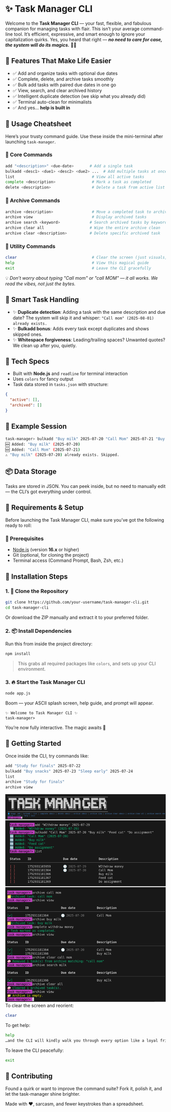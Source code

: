 
# ✨ Task Manager CLI

Welcome to the **Task Manager CLI** — your fast, flexible, and fabulous companion for managing tasks with flair. This isn’t your average command-line tool. It’s efficient, expressive, and smart enough to ignore your capitalization quirks. Yes, you heard that right — _**no need to care for case, the system will do its magics.**_ 🎩✨

## 🚀 Features That Make Life Easier

- ✅ Add and organize tasks with optional due dates
- ✅ Complete, delete, and archive tasks smoothly
- ✅ Bulk add tasks with paired due dates in one go
- ✅ View, search, and clear archived history
- ✅ Intelligent duplicate detection (we skip what you already did)
- ✅ Terminal auto-clean for minimalists
- ✅ And yes... **help is built in**

## 🧭 Usage Cheatsheet
Here’s your trusty command guide. Use these inside the mini-terminal after launching `task-manager`.

### 📌 Core Commands
```bash
add "<description>" <due-date>       # Add a single task
bulkadd <desc1> <due1> <desc2> <due2> ...  # Add multiple tasks at once
list                                  # View all active tasks
complete <description>                # Mark a task as completed
delete <description>                  # Delete a task from active list
```

### 📁 Archive Commands
```bash
archive <description>                 # Move a completed task to archive
archive view                          # Display archived tasks
archive search <keyword>             # Search archived tasks by keyword
archive clear all                    # Wipe the entire archive clean
archive clear <description>          # Delete specific archived task
```

### 🧼 Utility Commands
```bash
clear                                 # Clear the screen (just visuals, not your soul)
help                                  # View this magical guide
exit                                  # Leave the CLI gracefully
```

💡 *Don’t worry about typing "Call mom" or "call MOM" — it all works. We read the vibes, not just the bytes.*

## 💎 Smart Task Handling

- ✨ **Duplicate detection**: Adding a task with the same description and due date? The system will skip it and whisper: `"Call mom" (2025-08-01) already exists.`
- ✨ **Bulkadd bonus**: Adds every task except duplicates and shows skipped ones.
- ✨ **Whitespace forgiveness**: Leading/trailing spaces? Unwanted quotes? We clean up after you, quietly.

## 🔨 Tech Specs

- Built with **Node.js** and `readline` for terminal interaction
- Uses `colors` for fancy output
- Task data stored in `tasks.json` with structure:
```json
{
  "active": [],
  "archived": []
}
```

## 👀 Example Session

```bash
task-manager> bulkadd "Buy milk" 2025-07-20 "Call Mom" 2025-07-21 "Buy milk" 2025-07-20
🆕 Added: "Buy milk" (2025-07-20)
🆕 Added: "Call Mom" (2025-07-21)
⚠️ "Buy milk" (2025-07-20) already exists. Skipped.
```

## 📦 Data Storage

Tasks are stored in JSON. You can peek inside, but no need to manually edit — the CLI’s got everything under control.

## 🔧 Requirements & Setup

Before launching the Task Manager CLI, make sure you’ve got the following ready to roll:

### 🧪 Prerequisites
- [Node.js](https://nodejs.org/) (version **16.x** or higher)
- Git (optional, for cloning the project)
- Terminal access (Command Prompt, Bash, Zsh, etc.)

## 🚀 Installation Steps

### 1. 🧬 Clone the Repository
```bash
git clone https://github.com/your-username/task-manager-cli.git
cd task-manager-cli
```

Or download the ZIP manually and extract it to your preferred folder.
### 2. 📦 Install Dependencies
Run this from inside the project directory:
```bash
npm install
```

> This grabs all required packages like `colors`, and sets up your CLI environment.

### 3. 🔥 Start the Task Manager CLI
```bash
node app.js
```

Boom — your ASCII splash screen, help guide, and prompt will appear.
```plaintext
✨ Welcome to Task Manager CLI ✨
task-manager>
```

You’re now fully interactive. The magic awaits 💫
## 🧙 Getting Started
Once inside the CLI, try commands like:
```bash
add "Study for finals" 2025-07-22
bulkadd "Buy snacks" 2025-07-23 "Sleep early" 2025-07-24
list
archive "Study for finals"
archive view
```
![Task Mananger](screenshots/Task%20Mananger.png)
![Add,BulkAdd,list](screenshots/bulkadd_add_list.png)
![Archive,Complete](screenshots/archive_complete.png)
To clear the screen and reorient:
```bash
clear
```

To get help:
```bash
help
…and the CLI will kindly walk you through every option like a loyal friend. Or an unpaid intern with excellent manners.
```

To leave the CLI peacefully:
```bash
exit
```
## 🙌 Contributing

Found a quirk or want to improve the command suite? Fork it, polish it, and let the task-manager shine brighter.

Made with ❤️, sarcasm, and fewer keystrokes than a spreadsheet.

